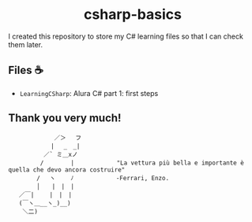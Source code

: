 <h1 align="center">csharp-basics</h1>

<p>I created this repository to store my C# learning files so that I can check them later.</p>

<h2>Files ☕</h2>

- `LearningCSharp`: Alura C# part 1: first steps
<h2>Thank you very much!</h2>

```
             ／＞　 フ
            | 　_　_| 
          ／` ミ＿xノ 
         /　　　　 |            "La vettura più bella e importante è quella che devo ancora costruire"
        /　 ヽ　　 ﾉ            -Ferrari, Enzo.
        │　　|　|　|
   ／￣|　　 |　|　|
   (￣ヽ＿__ヽ_)__)
    ＼二)
```
